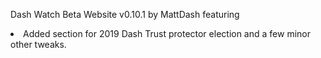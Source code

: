 Dash Watch Beta Website v0.10.1 by MattDash featuring
<li>Added section for 2019 Dash Trust protector election and a few minor other tweaks.</li>